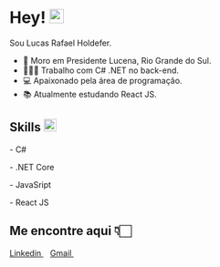 # Hey! <img src = "https://raw.githubusercontent.com/MartinHeinz/MartinHeinz/master/wave.gif" width = 25px>

Sou Lucas Rafael Holdefer.

- 📌 Moro em Presidente Lucena, Rio Grande do Sul.
- 👩🏻‍💻 Trabalho com C# .NET no back-end.
- 💻 Apaixonado pela área de programação.
- 📚 Atualmente estudando React JS.  


## Skills <img src = "https://media2.giphy.com/media/QssGEmpkyEOhBCb7e1/giphy.gif?cid=ecf05e47a0n3gi1bfqntqmob8g9aid1oyj2wr3ds3mg700bl&rid=giphy.gif" width = 22px>
  
<p>- C#</p>
<p>- .NET Core</p>
<p>- JavaSript</p>
<p>- React JS</p>


## Me encontre aqui 👇🏻
<a href="https://www.linkedin.com/in/lucas-rafael-holdefer/" target="_blank">
  Linkedin
  </a>&nbsp;&nbsp;
 <a href="mailto:lucasholdefer2002@gmail.com">
  Gmail
  </a>&nbsp;&nbsp; 
